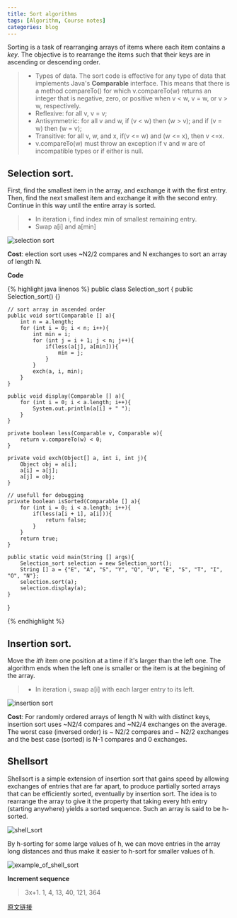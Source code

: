 ```yaml
---
title: Sort algorithms
tags: [Algorithm, Course notes]
categories: blog
---
```


Sorting is a task of rearranging arrays of items where each item contains a *key*. The objective is to rearrange the items such that their keys are in ascending or descending order.

> * Types of data. The sort code is effective for any type of data that implements Java's **Comparable** interface. This means that there is a method compareTo() for which v.compareTo(w) returns an integer that is negative, zero, or positive when v < w, v = w, or v > w, respectively.  
> * Reflexive: for all v, v = v;  
> * Antisymmetric: for all v and w, if (v < w) then (w > v); and if (v = w) then (w = v);  
> * Transitive: for all v, w, and x, if(v <= w) and (w <= x), then v <=x.  
> * v.compareTo(w) must throw an exception if v and w are of incompatible types or if either is null.

## Selection sort.

First, find the smallest item in the array, and exchange it with the first entry. Then, find the next smallest item and exchange it with the second entry. Continue in this way until the entire array is sorted.

> * In iteration i, find index min of smallest remaining entry.  
> * Swap a[i] and a[min]

![selection sort](/assets/images/selection_sort.png)

**Cost**: election sort uses ~N2/2 compares and N exchanges to sort an array of length N.

**Code**

{% highlight java linenos %}
public class Selection_sort {
	public Selection_sort() {}
	
	// sort array in ascended order
	public void sort(Comparable [] a){
		int n = a.length;
		for (int i = 0; i < n; i++){
			int min = i;
			for (int j = i + 1; j < n; j++){
				if(less(a[j], a[min])){
					min = j;
				}
			}
			exch(a, i, min);
		}
	}
	
	public void display(Comparable [] a){
		for (int i = 0; i < a.length; i++){
			System.out.println(a[i] + " ");
		}
	}

	private boolean less(Comparable v, Comparable w){
		return v.compareTo(w) < 0;
	}
	
	private void exch(Object[] a, int i, int j){
		Object obj = a[i];
		a[i] = a[j];
		a[j] = obj;
	}
	
	// usefull for debugging
	private boolean isSorted(Comparable [] a){
		for (int i = 0; i < a.length; i++){
			if(less(a[i + 1], a[i])){
				return false;
			}
		}
		return true;
	}
	
	public static void main(String [] args){
		Selection_sort selection = new Selection_sort();
		String [] a = {"E", "A", "S", "Y", "Q", "U", "E", "S", "T", "I", "O", "N"};
		selection.sort(a);
		selection.display(a);
	}
}

{% endhighlight %}

## Insertion sort.

Move the *ith* item one position at a time if it's larger than the left one. The algorithm ends when the left one is smaller or the item is at the begining of the array.

> * In iteration i, swap a[i] with each larger entry to its left.

![insertion sort](/assets/images/insertion_sort.png)

**Cost**: For randomly ordered arrays of length N with with distinct keys, insertion sort uses ~N2/4 compares and ~N2/4 exchanges on the average. The worst case (inversed order) is ~ N2/2 compares and ~ N2/2 exchanges and the best case (sorted) is N-1 compares and 0 exchanges.

## Shellsort

Shellsort is a simple extension of insertion sort that gains speed by allowing exchanges of entries that are far apart, to produce partially sorted arrays that can be efficiently sorted, eventually by insertion sort. The idea is to rearrange the array to give it the property that taking every hth entry (starting anywhere) yields a sorted sequence. Such an array is said to be h-sorted.

![shell_sort](/assets/images/shell_sort.png)

By h-sorting for some large values of h, we can move entries in the array long distances and thus make it easier to h-sort for smaller values of h. 

![example_of_shell_sort](/assets/images/example_of_shell_sort.png)

**Increment sequence**

> 3x+1. 1, 4, 13, 40, 121, 364

[原文链接](http://algs4.cs.princeton.edu/21elementary/)
